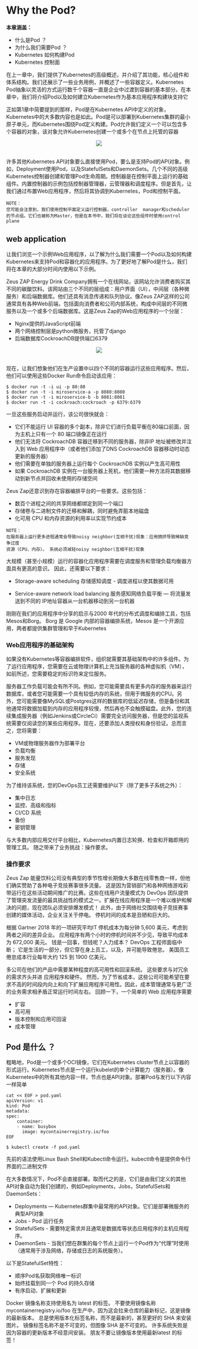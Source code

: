# Why the Pod?
 

**本章涵盖：**

* 什么是Pod ？
* 为什么我们需要Pod ？
* Kubernetes 如何构建Pod
* Kubernetes 控制面


在上一章中，我们提供了Kubernetes的高级概述，并介绍了其功能，核心组件和体系结构。我们还展示了一些业务用例，并概述了一些容器定义。Kubernetes Pod抽象以灵活的方式运行数千个容器一直是企业中过渡到容器的基本部分。在本章中，我们将介绍Pod以及如何建立Kubernetes作为基本应用程序构建块支持它

正如第1章中简要提到的那样，Pod是在Kubernetes API中定义的对象，Kubernetes中的大多数内容也是如此。Pod是可以部署到Kubernetes集群的最小原子单元，而Kubernetes围绕Pod定义构建。Pod允许我们定义一个可以包含多个容器的对象，该对象允许Kubernetes创建一个或多个在节点上托管的容器

<center><img src="./images/node.jpg"></center><br />

许多其他Kubernetes API对象要么直接使用Pod，要么是支持Pod的API对象。例如，Deployment使用Pod，以及StatefulSets和DaemonSets。几个不同的高级Kubernetes控制器创建和管理Pod生命周期。控制器是在控制平面上运行的基础组件。内置控制器的示例包括控制器管理器，云管理器和调度程序。但是首先，让我们通过布置Web应用程序，然后将其协调到Kubernetes，Pod和控制平面。

```
NOTE：
您可能会注意到，我们使用控制平面定义运行控制器，controller  manager和scheduler的节点组。它们也被称为Master，但是在本书中，我们将在谈论这些组件时使用control plane

```

## web application

让我们浏览一个示例Web应用程序，以了解为什么我们需要一个Pod以及如何构建Kubernetes来支持Pod和容器化的应用程序。为了更好地了解Pod是什么，我们将在本章的大部分时间内使用以下示例。


Zeus ZAP Energy Drink Company拥有一个在线网站，该网站允许消费者购买其不同的碳酸饮料。该网站由三个不同的层组成：用户界面（UI），中间层（各种微服务）和后端数据库。他们还具有消息传递和队列协议。像Zeus ZAP这样的公司通常具有各种Web前端，包括面向消费者和公司内部系统，构成中间层的不同微服务以及一个或多个后端数据库。这是Zeus Zap的Web应用程序的一个分层：

* Nginx提供的JavaScript前端
* 两个网络控制层是python微服务，托管了django
* 后端数据库CockroachDB提供端口6379

<center><img src="./images/web.jpg"></center><br />

现在，让我们想象他们在生产设置中以四个不同的容器运行这些应用程序。然后，他们可以使用这些Docker Run命令启动该应用：


```
$ docker run -t -i ui -p 80:80
$ docker run -t -i miroservice-a -p 8080:8080
$ docker run -t -i miroservice-b -b 8081:8081
$ docker run -t -i cockroach:cockroach -p 6379:6379

```

一旦这些服务启动并运行，该公司很快就会：

* 它们不能运行 UI 容器的多个副本，除非它们进行负载平衡在80端口前面，因为主机上只有一个 80 端口镜像正在运行
* 他们无法将 CockroachDB 容器迁移到不同的服务器，除非IP 地址被修改并注入到 Web 应用程序中（或者他们添加了DNS CockroachDB 容器移动时动态更新的服务器）
* 他们需要在单独的服务器上运行每个 CockroachDB 实例以产生高可用性
* 如果 CockroachDB 实例在一台服务器上死机，他们需要一种方法将其数据移动到新节点并回收未使用的存储空间

Zeus Zap还意识到存在容器编排平台的一些要求。这些包括：

* 数百个进程之间的共享网络都绑定到同一个端口
* 存储卷与二进制文件的迁移和解耦，同时避免弄脏本地磁盘
* 化可用 CPU 和内存资源的利用率以实现节约成本


```
NOTE：
在服务器上运行更多进程通常会导致noisy neighbor(互相干扰)现象：应用拥挤导致稀缺竞争过度
资源（CPU、内存）。 系统必须减轻noisy neighbor(互相干扰)现象

```

大规模（甚至小规模）运行的容器化应用程序需要在调度服务和管理负载均衡器方面具有更高的意识。 因此，还需要以下要求：

* Storage-aware scheduling 存储感知调度 - 调度进程以使其数据可用

* Service-aware network load balancing 服务感知网络负载平衡 — 将流量发送到不同的 IP地址容器从一台机器移动到另一台机器

刚刚在我们的应用程序中分享的启示与2000 年代的分布式调度和编排工具，包括 Mesos和Borg。 Borg 是 Google 内部的容器编排系统，Mesos 是一个开源应用，两者都提供集群管理和早于Kubernetes


### Web应用程序的基础架构

如果没有Kubernetes等容器编排软件，组织就需要其基础架构中的许多组件。为了运行应用程序，您需要在云或物理计算机上充当服务器的各种虚拟机（VM），如前所述，您需要稳定的标识符来定位服务。

服务器工作负载可能会有所不同。例如，您可能需要具有更多内存的服务器来运行数据库，或者您可能需要一个具有较低内存的系统，但用于微服务的CPU。另外，您可能需要像MySQL或Postgres这样的数据库的低延迟存储，但是备份和其他通常将数据加载到内存的应用程序较慢，然后再也不会触摸磁盘。此外，您的连续集成服务器（例如Jenkins或CircleCi）需要完全访问服务器，但是您的监视系统需要仅阅读您的某些应用程序。现在，还要添加人类授权和身份验证。总而言之，您将需要：

* VM或物理服务器作为部署平台
* 负载均衡
* 服务发现
* 存储
* 安全系统

为了维持该系统，您的DevOps员工还需要维护以下（除了更多子系统之外）：

* 集中日志
* 监控、高级和指标
* CI/CD 系统
* 备份
* 密钥管理

与大多数内部应用交付平台相比，Kubernetes内置日志轮换、检查和开箱即用的管理工具。 随之带来了业务挑战：操作要求。


### 操作要求

Zeus Zap 能量饮料公司没有典型的季节性增长期像大多数在线零售商一样，但他们确实赞助了各种电子竞技赛事很多流量。 这是因为营销部门和各种网络游戏彩带运行在这些活动期间推广的比赛。这些在线用户流量模式为 DevOps 团队提供了管理突发流量的最具挑战性的模式之一。扩展在线应用程序是一个难以维护和解决的问题，现在团队必须安排爆发模式！ 此外，由于网络社交围绕电子竞技赛事创建的媒体活动，企业关注关于停电。 停机时间的成本是丑陋和巨大的。

根据 Gartner 2018 年的一项研究平均IT 停机成本为每分钟 5,600 美元，考虑到两者之间的差异企业。 应用程序有两个小时的停机时间并不少见，导致平均成本为 672,000 美元。 钱是一回事，但钱呢？人力成本？ DevOps 工程师面临中断； 它是生活的一部分，但它穿在身上员工，以及，并可能导致倦怠。 美国员工倦怠成本行业每年大约 125 到 1900 亿美元。

多公司在他们的产品中需要某种程度的高可用性和回滚系统。 这些要求与对冗余的需求齐头并进
应用程序和硬件。 然而，为了节省成本，这些公司可能希望在要求不高的时间段内向上和向下扩展应用程序可用性。因此，成本管理通常与更广泛的业务需求相矛盾正常运行时间左右。 回顾一下，一个简单的 Web 应用程序需要

* 扩容
* 高可用
* 版本控制和应用可回滚
* 成本管理


## Pod 是什么 ？

粗略地，Pod是一个或多个OCI镜像，它们在Kubernetes cluster节点上以容器的形式运行。Kubernetes节点是一个运行kubelet的单个计算能力（服务器）。像Kubernetes中的所有其他内容一样，节点也是API对象。部署Pod与发行以下内容一样简单

```
cat << EOF > pod.yaml
apiVersion: v1
kind: Pod
metadata:
spec:
    container:
    - name: busybox
      image: mycontainerregistry.io/foo
EOF

```

```
$ kubectl create -f pod.yaml
```

先前的语法使用Linux Bash Shell和Kubectl命令运行。kubectl命令是提供命令行界面的二进制文件

在大多数情况下，Pod不会直接部署。取而代之的是，它们是由我们定义的其他API对象自动为我们创建的，例如Deployments，Jobs，StatefulSets和DaemonSets：

* Deployments — Kubernetes群集中最常用的API对象。它们是部署微服务的典型API对象
* Jobs - Pod 运行任务
* StatefulSets - 需要特定需求并且通常是数据库等状态应用程序的主机应用程序。
* DaemonSets - 当我们想在群集的每个节点上运行一个Pod作为“代理”时使用（通常用于涉及网络，存储或日志的系统服务）。

以下是StatefulSet特性：

* 顺序Pod名获取网络唯一标识
* 始终挂载到同一个 Pod 的持久存储
* 有序启动、扩展和更新

Docker 镜像名称支持使用名为 latest 的标签。 不要使用镜像名称 mycontainerregistry.io/foo 在生产中，因为这会拉来仓库的最新标记，这是镜像的最新版本。 总是使用版本化标签名称，而不是最新的，甚至更好的 SHA 来安装图片。 镜像标签名称不是不可变的，但图像 SHA 是不可变的。 许多系统失败是因为容器的更新版本不经意间安装。 朋友不要让镜像版本使用最新latest 的标签！